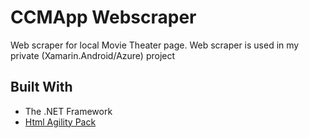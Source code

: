 # CCMApp Webscraper

Web scraper for local Movie Theater page. Web scraper is used in my private (Xamarin.Android/Azure) project 

## Built With

* The .NET Framework
* [Html Agility Pack](http://html-agility-pack.net/)